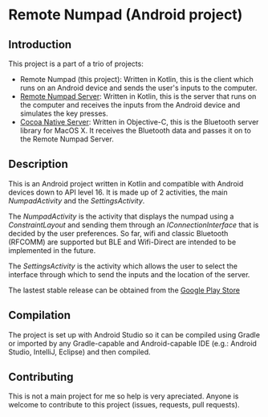 # Remote Numpad (Android project)

## Introduction

This project is a part of a trio of projects:

* Remote Numpad (this project): Written in Kotlin, this is the client which
runs on an Android device and sends the user's inputs to the computer.
* [Remote Numpad Server](https://github.com/theolizard/remote-numpad-server):
Written in Kotlin, this is the server that runs on the computer and receives
the inputs from the Android device and simulates the key presses.
* [Cocoa Native Server](https://github.com/theolizard/cocoa-native-server):
Written in Objective-C, this is the Bluetooth server library for MacOS X. It
receives the Bluetooth data and passes it on to the Remote Numpad Server.

## Description

This is an Android project written in Kotlin and compatible with Android
devices down to API level 16. It is made up of 2 activities, the main
*NumpadActivity* and the *SettingsActivity*.

The *NumpadActivity* is the activity that displays the numpad using a
*ConstraintLayout* and sending them through an *IConnectionInterface* that is
decided by the user preferences. So far, wifi and classic Bluetooth (RFCOMM)
are supported but BLE and Wifi-Direct are intended to be implemented in the
future.

The *SettingsActivity* is the activity which allows the user to select the
interface through which to send the inputs and the location of the server.

The lastest stable release can be obtained from the
[Google Play Store](https://play.google.com/store/apps/details?id=com.guillaumepayet.remotenumpad&hl=en_US)

## Compilation

The project is set up with Android Studio so it can be compiled using Gradle
or imported by any Gradle-capable and Android-capable IDE (e.g.: Android
Studio, IntelliJ, Eclipse) and then compiled.

## Contributing

This is not a main project for me so help is very apreciated. Anyone is
welcome to contribute to this project (issues, requests, pull requests).
